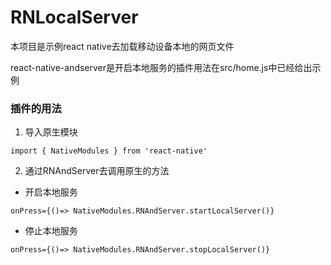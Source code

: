 # RNLocalServer

本项目是示例react native去加载移动设备本地的网页文件

react-native-andserver是开启本地服务的插件用法在src/home.js中已经给出示例

### 插件的用法

1. 导入原生模块

` import { NativeModules } from 'react-native' `



2. 通过RNAndServer去调用原生的方法

+ 开启本地服务

` onPress={()=> NativeModules.RNAndServer.startLocalServer()} `

+ 停止本地服务

` onPress={()=> NativeModules.RNAndServer.stopLocalServer()} `
